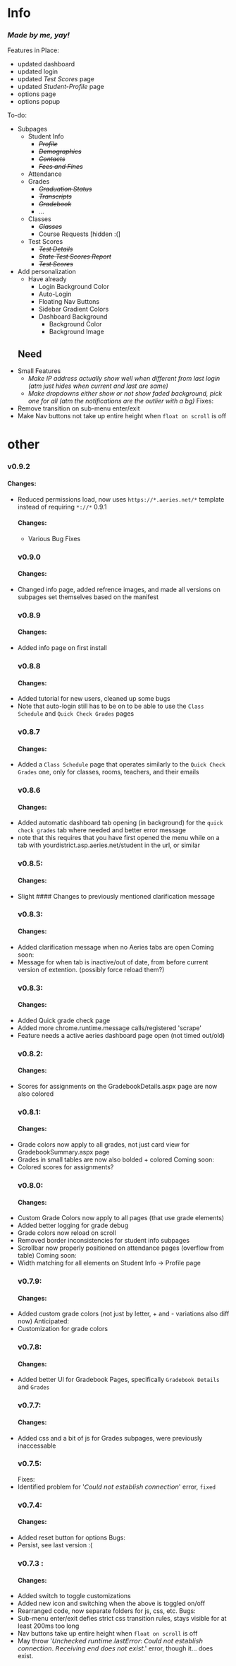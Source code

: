 # Info

### _Made by me, yay!_

Features in Place:

- updated dashboard
- updated login
- updated _Test Scores_ page
- updated _Student-Profile_ page
- options page
- options popup

To-do:

- Subpages
  - Student Info
    - ~~_Profile_~~
    - ~~_Demographics_~~
    - ~~_Contacts_~~
    - ~~_Fees and Fines_~~
  - Attendance
  - Grades
    - ~~_Graduation Status_~~
    - ~~_Transcripts_~~
    - ~~_Gradebook_~~
    - ...
  - Classes
    - ~~_Classes_~~
    - Course Requests [hidden :(]
  - Test Scores
    - ~~_Test Details_~~
    - ~~_State Test Scores Report_~~
    - ~~_Test Scores_~~
- Add personalization
  - Have already
    - Login Background Color
    - Auto-Login
    - Floating Nav Buttons
    - Sidebar Gradient Colors
    - Dashboard Background
      - Background Color
      - Background Image
  ## Need
- Small Features
  - _Make IP address actually show well when different from last login (atm just hides when current and last are same)_
  - _Make dropdowns either show or not show faded background, pick one for all (atm the notifications are the outlier with a bg)_
    Fixes:
- Remove transition on sub-menu enter/exit
- Make Nav buttons not take up entire height when `float on scroll` is off

# other

### v0.9.2

#### Changes:

- Reduced permissions load, now uses `https://*.aeries.net/*` template instead of requiring `*://*`
  0.9.1
  #### Changes:
  - Various Bug Fixes
  ### v0.9.0
  #### Changes:
- Changed info page, added refrence images, and made all versions on subpages set themselves based on the manifest
  ### v0.8.9
  #### Changes:
- Added info page on first install
  ### v0.8.8
  #### Changes:
- Added tutorial for new users, cleaned up some bugs
- Note that auto-login still has to be on to be able to use the `Class Schedule` and `Quick Check Grades` pages
  ### v0.8.7
  #### Changes:
- Added a `Class Schedule` page that operates similarly to the `Quick Check Grades` one, only for classes, rooms, teachers, and their emails
  ### v0.8.6
  #### Changes:
- Added automatic dashboard tab opening (in background) for the `quick check grades` tab where needed and better error message
- note that this requires that you have first opened the menu while on a tab with yourdistrict.asp.aeries.net/student in the url, or similar
  ### v0.8.5:
  #### Changes:
- Slight #### Changes to previously mentioned clarification message
  ### v0.8.3:
  #### Changes:
- Added clarification message when no Aeries tabs are open
  Coming soon:
- Message for when tab is inactive/out of date, from before current version of extention. (possibly force reload them?)
  ### v0.8.3:
  #### Changes:
- Added Quick grade check page
- Added more chrome.runtime.message calls/registered 'scrape'
- Feature needs a active aeries dashboard page open (not timed out/old)
  ### v0.8.2:
  #### Changes:
- Scores for assignments on the GradebookDetails.aspx page are now also colored
  ### v0.8.1:
  #### Changes:
- Grade colors now apply to all grades, not just card view for GradebookSummary.aspx page
- Grades in small tables are now also bolded + colored
  Coming soon:
- Colored scores for assignments?
  ### v0.8.0:
  #### Changes:
- Custom Grade Colors now apply to all pages (that use grade elements)
- Added better logging for grade debug
- Grade colors now reload on scroll
- Removed border inconsistencies for student info subpages
- Scrollbar now properly positioned on attendance pages (overflow from table)
  Coming soon:
- Width matching for all elements on Student Info -> Profile page
  ### v0.7.9:
  #### Changes:
- Added custom grade colors (not just by letter, + and - variations also diff now)
  Anticipated:
- Customization for grade colors
  ### v0.7.8:
  #### Changes:
- Added better UI for Gradebook Pages, specifically `Gradebook Details` and `Grades`
  ### v0.7.7:
  #### Changes:
- Added css and a bit of js for Grades subpages, were previously inaccessable
  ### v0.7.5:
  Fixes:
- Identified problem for '𝘊𝘰𝘶𝘭𝘥 𝘯𝘰𝘵 𝘦𝘴𝘵𝘢𝘣𝘭𝘪𝘴𝘩 𝘤𝘰𝘯𝘯𝘦𝘤𝘵𝘪𝘰𝘯' error, `fixed`
  ### v0.7.4:
  #### Changes:
- Added reset button for options
  Bugs:
- Persist, see last version :(
  ### v0.7.3 :
  #### Changes:
- Added switch to toggle customizations
- Added new icon and switching when the above is toggled on/off
- Rearranged code, now separate folders for js, css, etc.
  Bugs:
- Sub-menu enter/exit defies strict css transition rules, stays visible for at least 200ms too long
- Nav buttons take up entire height when `float on scroll` is off
- May throw '𝘜𝘯𝘤𝘩𝘦𝘤𝘬𝘦𝘥 𝘳𝘶𝘯𝘵𝘪𝘮𝘦.𝘭𝘢𝘴𝘵𝘌𝘳𝘳𝘰𝘳: 𝘊𝘰𝘶𝘭𝘥 𝘯𝘰𝘵 𝘦𝘴𝘵𝘢𝘣𝘭𝘪𝘴𝘩 𝘤𝘰𝘯𝘯𝘦𝘤𝘵𝘪𝘰𝘯. 𝘙𝘦𝘤𝘦𝘪𝘷𝘪𝘯𝘨 𝘦𝘯𝘥 𝘥𝘰𝘦𝘴 𝘯𝘰𝘵 𝘦𝘹𝘪𝘴𝘵.' error, though it... does exist.
